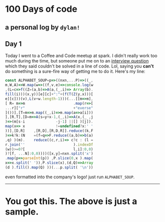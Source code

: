 # 100 Days of code
a personal log by `dylan!`
---

## Day 1

Today I went to a Coffee and Code meetup at spark. I didn't really work too
much during the time, but someone put me on to an [interview question]() which
they said couldn't be solved in a line of code. Lol, saying you **can't** do
something is a sure-fire way of getting me to do it. Here's my line:

```js
const ALPHABET_SOUP=p=>((nxn,...P)=>((_,
m,W,A)=>W.map(w=>((f,v,e)=>console.log(w
,(L=c=>f((Z=(a,b)=>A(a,(_,i)=> Array(b).
fill(i)))(x,y))[e][c]+":"+(f(T(Z(y,x)))[
e][c]))(v),L(v+w.length-1)))(...[[m=>m],
[ R= m=>m                      .map(r=>[
...r]["r"                      +"everse"
]())],[T=m=>m.map((_,i)=>m.map(a=>a[i]))
],[R,T],[D=m=>A(s=y+x-1,(_,i)=>A(x,(_ ,j
)=>(m[s-i              -j-1] ||[] )[j]).
map(x=> x              !=undefined?x:' '
))],[D,R]    ,[R,D],[R,D,R]].reduce((k,F
)=>k?k:(N    =(f=q=>F.reduce((a,b)=>b(a)
,q) )(m).    reduce((c,r,i)=> c?c : (l =
r.join(''                      ).indexOf
(w))>=0?[                      l,i]:0,0)
)?[f, ...N]:0,0))))([x,y]=nxn.split('x')
.map(p=>parseInt(p)) ,P.slice(0,x ).map(
x=>x.split(' ')),P.slice(x),(d,Q)=>Array
(d ).fill().map(Q) ))(...p.split( '\n'))
```

even formatted into the company's logo! just run `ALPHABET_SOUP`.

---

# You got this. The above is just a sample.

